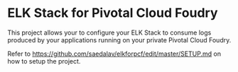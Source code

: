 # ELK Stack for Pivotal Cloud Foudry

This project allows your to configure your ELK Stack to consume logs produced by your applications running on your private Pivotal Cloud Foudry. 

Refer to https://github.com/saedalav/elkforpcf/edit/master/SETUP.md on how to setup the project. 
